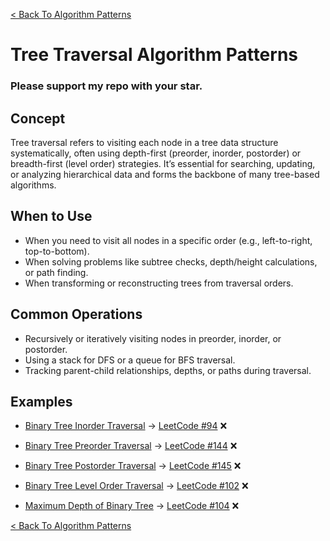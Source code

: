 [< Back To Algorithm Patterns](../../)

# Tree Traversal Algorithm Patterns
### Please support my repo with your star.

## Concept
Tree traversal refers to visiting each node in a tree data structure systematically, often using depth-first (preorder, inorder, postorder) or breadth-first (level order) strategies. It’s essential for searching, updating, or analyzing hierarchical data and forms the backbone of many tree-based algorithms.

## When to Use
- When you need to visit all nodes in a specific order (e.g., left-to-right, top-to-bottom).
- When solving problems like subtree checks, depth/height calculations, or path finding.
- When transforming or reconstructing trees from traversal orders.

## Common Operations
- Recursively or iteratively visiting nodes in preorder, inorder, or postorder.
- Using a stack for DFS or a queue for BFS traversal.
- Tracking parent-child relationships, depths, or paths during traversal.

## Examples
- [Binary Tree Inorder Traversal]() → [LeetCode #94](https://leetcode.com/problems/binary-tree-inorder-traversal) ❌

- [Binary Tree Preorder Traversal]() → [LeetCode #144](https://leetcode.com/problems/binary-tree-preorder-traversal) ❌

- [Binary Tree Postorder Traversal]() → [LeetCode #145](https://leetcode.com/problems/binary-tree-postorder-traversal) ❌

- [Binary Tree Level Order Traversal]() → [LeetCode #102](https://leetcode.com/problems/binary-tree-level-order-traversal) ❌

- [Maximum Depth of Binary Tree]() → [LeetCode #104](https://leetcode.com/problems/maximum-depth-of-binary-tree) ❌

[< Back To Algorithm Patterns](../../)
